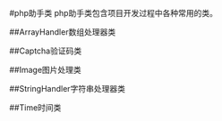 #php助手类
php助手类包含项目开发过程中各种常用的类。

##ArrayHandler数组处理器类 

##Captcha验证码类 

##Image图片处理类 

##StringHandler字符串处理器类 

##Time时间类 
